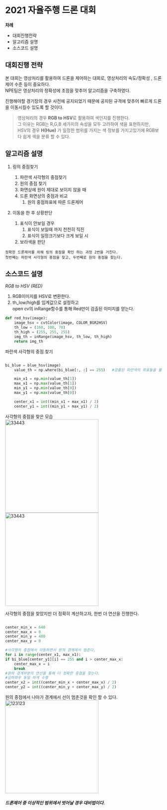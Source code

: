 2021 자율주행 드론 대회
======================
 
**차례** 
- 대회진행전략
- 알고리즘 설명
- 소스코드 설명 


**대회진행 전략**  
-----------------
 본 대회는 영상처리를 활용하여 드론을 제어하는 대회로, 영상처리의 속도/정확성 , 드론제어 수준 등이 중요하다.     
NPE팀은 영상처리의 정확성에 초점을 맞추어 알고리즘을 구축하였다.   

진행해야할 경기장의 경우 사전에 공지되었기 때문에 공지된 규격에 맞추어 빠르게 드론을 이동시킬수 있도록 할 것이다.  

>영상처리의 경우 **RGB to HSV**로 활용하여 색인지를 진행한다.  
그 이유는 RGB는 R,G,B 세가지의 속성을 모두 고려하여 색을 표현하지만,    
HSV의 경우 **H(Hue)** 가 일정한 범위를 가지는 색 정보를 가지고있기에 RGB보다 쉽게 색을 분류 할 수 있다. 

**알고리즘 설명**
-----------------
1. 링의 중점찾기     
  	1. 파란색 사각형의 중점찾기  
  	2. 원의 중점 찾기
  	3. 화면상에 원이 제대로 보이지 않을 때
  	4. 드론 화면상의 중점과 비교   
  		1. 원의 중점좌표에 따른 드론제어 
  
2. 이동을 한 후 상황판단  
  	1. 표식이 안보일 경우 
		1. 표식이 보일때 까지 천천히 직진
		2. 표식이 일정크기보다 크게 보일 시 
  	2. 보라색을 판단  
     
```
정확한 드론제어를 위해 링의 중점을 확인 하는 과정 2번을 거친다.   
첫번째는 파란색 사각형의 중점을 찾고, 두번째로 원의 중점을 찾는다.
```

**소스코드 설명**
-----------------

*RGB to HSV (RED)*  
1. RGB이미지를 HSV로 변환한다. 
2. th_low/high를 임계값으로 설정하고   
 open cv의 inRange함수를 통해 Red만이 검출된 이미지를 얻는다. 
```python
def red_hsv(image):  
	image_hsv = cvtColor(image, COLOR_BGR2HSV)  
	th_low = (160, 100, 70)  
	th_high = (255, 255, 255)  
	img_th = inRange(image_hsv, th_low, th_high)  
	return img_th  

```
파란색 사각형의 중점 찾기 

```python

bi_blue = blue_hsv(image)
	value_th = np.where(bi_blue[:, :] == 255)   #검출된 파란색의 좌표들을 불러온다. 

	min_x1 = np.min(value_th[1])
	max_x1 = np.max(value_th[1])
	min_y1 = np.min(value_th[0])
	max_y1 = np.max(value_th[0])

	center_x1 = int((min_x1 + max_x1) / 2)
	center_y1 = int((min_y1 + max_y1) / 2)
```
사각형의 중점을 찾은 모습    
<img width="300" height="300" alt="33443" src="https://user-images.githubusercontent.com/54049385/125278881-37ea7a80-e34e-11eb-97d7-7fdd60633c5d.jpg">
<img width="300" height="300" alt="33443" src="https://user-images.githubusercontent.com/54049385/125278642-f1951b80-e34d-11eb-96d0-64c201d2cae5.PNG">


사각형의 중점을 찾았지만 더 정확히 계산하고자, 한번 더 연산을 진행한다. 
```python

center_min_x = 640
center_max_x = 0
center_min_y = 480
center_max_y = 0

#사각형의 중점에서 이동하면서 원의 경계에서 멈춘다.
for i in range(center_x1, max_x1):
if bi_blue[center_y1][i] == 255 and i > center_max_x:
    center_max_x = i
    break              
#원의 경계부분의 연산을 통해 더 정확한 중점을 찾는다.  
#상하좌우 동일 하게 수행 
center_x2 = int((center_min_x + center_max_x) / 2)
center_y2 = int((center_min_y + center_max_y) / 2)
```
원의 중점에서 나아가 경계에서 선이 멈춘것을 확인 할 수 있다.  
<img width="300" height="300" alt="123123" src="https://user-images.githubusercontent.com/54049385/125280065-9bc17300-e34f-11eb-8a85-52ebd1c74d77.PNG">




##### 드론제어 중 이상적인 범위에서 벗어날 경우 대비법이다.

 
